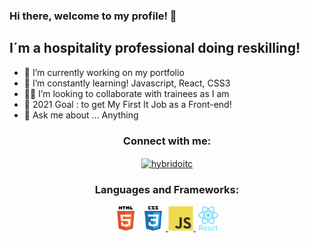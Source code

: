 ### Hi there, welcome to my profile! 👋

## I´m a hospitality professional doing reskilling!


- :construction_worker: I’m currently working on my portfolio
- :brain: I’m constantly learning! Javascript, React, CSS3
- :fist_right::fist_left: I’m looking to collaborate with trainees as I am
- :date: 2021 Goal : to get My First It Job as a Front-end!
- 💬 Ask me about ... Anything

<h3 align="center">Connect with me:</h3>
<p align="center"><a href="https://linkedin.com/in/acunarodrigo" target="blank"><img align="center" src="https://raw.githubusercontent.com/rahuldkjain/github-profile-readme-generator/master/src/images/icons/Social/linked-in-alt.svg" alt="hybridoitc" height="30" width="40" /></a></p>

<h3 align="center">Languages and Frameworks:</h3>
<p align="center"><img src="https://raw.githubusercontent.com/devicons/devicon/master/icons/html5/html5-original-wordmark.svg" alt="html5" width="40" height="40"/> </a><a href="https://www.w3schools.com/css/" target="_blank"> <img src="https://raw.githubusercontent.com/devicons/devicon/master/icons/css3/css3-original-wordmark.svg" alt="css3" width="40" height="40"/> </a> <a href="https://developer.mozilla.org/en-US/docs/Web/JavaScript" target="_blank"> <img src="https://raw.githubusercontent.com/devicons/devicon/master/icons/javascript/javascript-original.svg" alt="javascript" width="40" height="40"/> </a> </a> <a href="https://reactjs.org/" target="_blank"> <img src="https://raw.githubusercontent.com/devicons/devicon/master/icons/react/react-original-wordmark.svg" alt="react" width="40" height="40"/> </a> </p>










